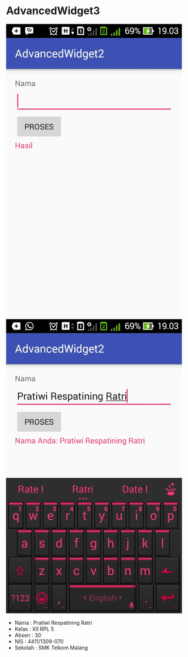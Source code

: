 # AdvancedWidget3

![Screenshots1](https://github.com/Pratiwiratri/AdvancedWidget3/blob/master/Screenshot_2016-10-31-19-03-20%5B1%5D.jpg)
![Screenshots1](https://github.com/Pratiwiratri/AdvancedWidget3/blob/master/Screenshot_2016-10-31-19-03-36%5B1%5D.jpg)

* Nama : Pratiwi Respatining Ratri
* Kelas : XII RPL 5
* Absen : 30
* NIS : 4411/1309-070
* Sekolah : SMK Telkom Malang
